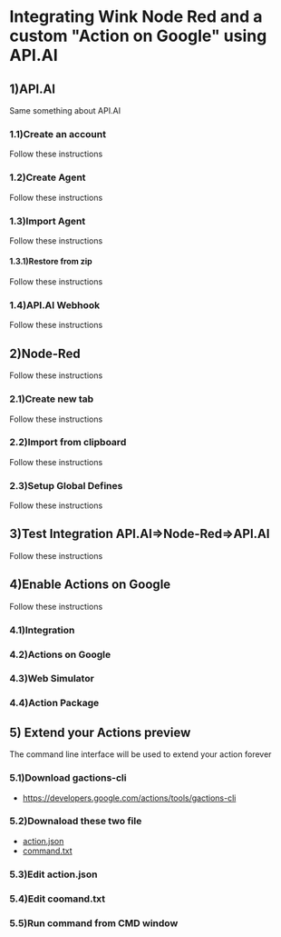 # Integrating Wink Node Red and a custom "Action on Google" using API.AI
## 1)API.AI
Same something about API.AI
### 1.1)Create an account
Follow these instructions
### 1.2)Create Agent
Follow these instructions
### 1.3)Import Agent
Follow these instructions
#### 1.3.1)Restore from zip
Follow these instructions
### 1.4)API.AI Webhook
Follow these instructions
## 2)Node-Red
Follow these instructions
### 2.1)Create new tab
Follow these instructions
### 2.2)Import from clipboard
Follow these instructions
### 2.3)Setup Global Defines
Follow these instructions
## 3)Test Integration API.AI=>Node-Red=>API.AI
Follow these instructions
## 4)Enable Actions on Google
Follow these instructions
### 4.1)Integration
### 4.2)Actions on Google
### 4.3)Web Simulator
### 4.4)Action Package
## 5) Extend your Actions preview
The command line interface will be used to extend your action forever
### 5.1)Download gactions-cli
* https://developers.google.com/actions/tools/gactions-cli

### 5.2)Downaload these two file
* [action.json](action.json)
* [command.txt](command.txt)

### 5.3)Edit action.json
### 5.4)Edit coomand.txt
### 5.5)Run command from CMD window



